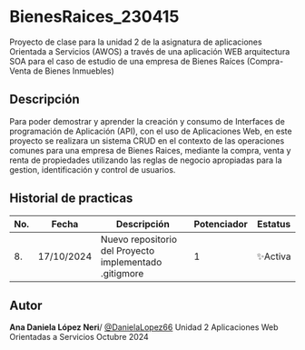 # BienesRaices_230415
Proyecto de clase para la unidad 2 de la asignatura de aplicaciones Orientada a Servicios  (AWOS) a través de una aplicación WEB arquitectura SOA para el caso de estudio de una empresa de Bienes Raíces (Compra-Venta de Bienes Inmuebles) 

## Descripción 
Para poder demostrar y aprender la creación y consumo de Interfaces de programación de Aplicación (API), con el uso de Aplicaciones Web, en este proyecto se realizara un sistema CRUD en el contexto de las operaciones comunes para una empresa de Bienes Raices, mediante la compra, venta y renta de propiedades utilizando las reglas de negocio apropiadas para la gestion, identificación y control de usuarios.

## Historial de practicas 
|No.|Fecha | Descripción|Potenciador|Estatus|
|--|--|--|--|--|
|8.|17/10/2024|Nuevo repositorio del Proyecto implementado .gitigmore|1|✨Activa|

## Autor 
**Ana Daniela López Neri**/ [@DanielaLopez66](https://github.com/DanielaLopez66)
Unidad 2 
Aplicaciones Web Orientadas a Servicios 
Octubre 2024
